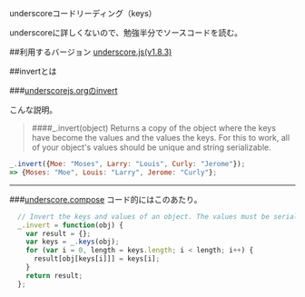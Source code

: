 underscoreコードリーディング（keys）

underscoreに詳しくないので、勉強半分でソースコードを読む。



##利用するバージョン
[underscore.js(v1.8.3)](https://github.com/jashkenas/underscore/tree/1.8.3)


##invertとは


###[underscorejs.orgのinvert](http://underscorejs.org/#invert)

こんな説明。
>####_.invert(object) 
>Returns a copy of the object where the keys have become the values and the values the keys. 
>For this to work, all of your object's values should be unique and string serializable.


```javascript
_.invert({Moe: "Moses", Larry: "Louis", Curly: "Jerome"});
=> {Moses: "Moe", Louis: "Larry", Jerome: "Curly"};

```
------------- 


###[underscore.compose](https://github.com/jashkenas/underscore/blob/1.8.3/underscore.js#L863)
コード的にはこのあたり。

```javascript
  // Invert the keys and values of an object. The values must be serializable.
  _.invert = function(obj) {
    var result = {};
    var keys = _.keys(obj);
    for (var i = 0, length = keys.length; i < length; i++) {
      result[obj[keys[i]]] = keys[i];
    }
    return result;
  };
```
